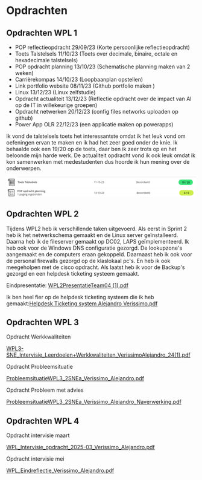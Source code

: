 # Opdrachten

## Opdrachten WPL 1
- POP reflectieopdracht 29/09/23 (Korte persoonlijke reflectieopdracht)
- Toets Talstelsels 11/10/23 (Toets over decimale, binaire, octale en hexadecimale talstelsels)
- POP opdracht planning 13/10/23 (Schematische planning maken van 2 weken)
- Carrièrekompas 14/10/23 (Loopbaanplan opstellen)
- Link portfolio website 08/11/23 (Github portfolio maken )
- Linux 13/12/23 (Linux zelfstudie)
- Opdracht actualiteit 13/12/23 (Reflectie opdracht over de impact van AI op de IT in willekeurige groepen)
- Opdracht netwerken 20/12/23 (config files networks uploaden op github)
- Power App OLR 22/12/23 (een applicatie maken op powerapps)

Ik vond de talstelsels toets het interessantste omdat ik het leuk vond om oefeningen ervan te maken en ik had het zeer goed onder de knie. Ik behaalde ook een 19/20 op de toets, daar ben ik zeer trots op en het beloonde mijn harde werk. 
De actualiteit opdracht vond ik ook leuk omdat ik kon samenwerken met medestudenten dus hoorde ik hun mening over de onderwerpen.

![](./talstelsel.png?raw=true)
![](./pop.png?raw=true)




## Opdrachten WPL 2
Tijdens WPL2 heb ik verschillende taken uitgevoerd. Als eerst in Sprint 2 heb ik het netwerkschema gemaakt en de Linux server geïnstalleerd. Daarna heb ik de fileserver gemaakt op DC02, LAPS geïmplementeerd. Ik heb ook voor de Windows DNS configuratie gezorgd. De lookupzone's aangemaakt en de computers eraan gekoppeld. Daarnaast heb ik ook voor de personal firewalls gezorgd op de klaslokaal pc's. En heb ik ook meegeholpen met de cisco opdracht. Als laatst heb ik voor de Backup's gezorgd en een helpdesk ticketing systeem gemaakt.

Eindpresentatie: [WPL2PresentatieTeam04 (1).pdf](https://github.com/PXL-Digital-SNE-Werkplekleren/portfolio-AlejandroVerissimoPXL/files/15476695/WPL2PresentatieTeam04.1.pdf)


Ik ben heel fier op de helpdesk ticketing systeem die ik heb gemaakt:[Helpdesk Ticketing system Alejandro Verissimo.pdf](https://github.com/PXL-Digital-SNE-Werkplekleren/portfolio-AlejandroVerissimoPXL/files/15473352/Helpdesk.Ticketing.system.Alejandro.Verissimo.pdf)

## Opdrachten WPL 3
Opdracht Werkkwaliteiten

[WPL3-SNE_Intervisie_Leerdoelen+Werkkwaliteiten_VerissimoAlejandro_24(1).pdf](https://github.com/user-attachments/files/18323778/WPL3-SNE_Intervisie_Leerdoelen%2BWerkkwaliteiten_VerissimoAlejandro_24.1.pdf)

Opdracht Probleemsituatie

[ProbleemsituatieWPL3_2SNEa_Verissimo_Alejandro.pdf](https://github.com/user-attachments/files/18323781/ProbleemsituatieWPL3_2SNEa_Verissimo_Alejandro.pdf)

Opdracht Probleem met advies

[ProbleemsituatieWPL3_2SNEa_Verissimo_Alejandro_Naverwerking.pdf](https://github.com/user-attachments/files/18323786/ProbleemsituatieWPL3_2SNEa_Verissimo_Alejandro_Naverwerking.pdf)


## Opdrachten WPL 4
Opdracht intervisie maart

[WPL_Intervisie_opdracht_2025-03_Verissimo_Alejandro.pdf](https://github.com/user-attachments/files/20460523/WPL_Intervisie_opdracht_2025-03_Verissimo_Alejandro.pdf)

Opdracht intervisie mei

[WPL_Eindreflectie_Verissimo_Alejandro.pdf](https://github.com/user-attachments/files/20460527/WPL_Eindreflectie_Verissimo_Alejandro.pdf)


